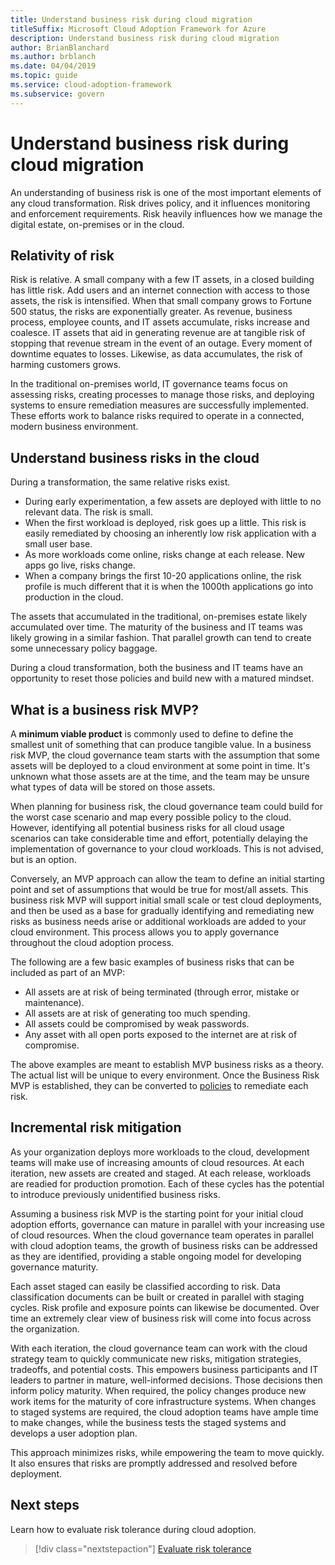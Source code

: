 ```yaml
---
title: Understand business risk during cloud migration
titleSuffix: Microsoft Cloud Adoption Framework for Azure
description: Understand business risk during cloud migration
author: BrianBlanchard
ms.author: brblanch
ms.date: 04/04/2019
ms.topic: guide
ms.service: cloud-adoption-framework
ms.subservice: govern
---
```


<!-- markdownlint-disable MD026 -->

# Understand business risk during cloud migration

An understanding of business risk is one of the most important elements of any cloud transformation. Risk drives policy, and it influences monitoring and enforcement requirements. Risk heavily influences how we manage the digital estate, on-premises or in the cloud.

<!-- markdownlint-enable MD026 -->

## Relativity of risk

Risk is relative. A small company with a few IT assets, in a closed building has little risk. Add users and an internet connection with access to those assets, the risk is intensified. When that small company grows to Fortune 500 status, the risks are exponentially greater. As revenue, business process, employee counts, and IT assets accumulate, risks increase and coalesce. IT assets that aid in generating revenue are at tangible risk of stopping that revenue stream in the event of an outage. Every moment of downtime equates to losses. Likewise, as data accumulates, the risk of harming customers grows.

In the traditional on-premises world, IT governance teams focus on assessing risks, creating processes to manage those risks, and deploying systems to ensure remediation measures are successfully implemented. These efforts work to balance risks required to operate in a connected, modern business environment.

## Understand business risks in the cloud

During a transformation, the same relative risks exist.

- During early experimentation, a few assets are deployed with little to no relevant data. The risk is small.
- When the first workload is deployed, risk goes up a little. This risk is easily remediated by choosing an inherently low risk application with a small user base.
- As more workloads come online, risks change at each release. New apps go live, risks change.
- When a company brings the first 10-20 applications online, the risk profile is much different that it is when the 1000th applications go into production in the cloud.

The assets that accumulated in the traditional, on-premises estate likely accumulated over time. The maturity of the business and IT teams was likely growing in a similar fashion. That parallel growth can tend to create some unnecessary policy baggage.

During a cloud transformation, both the business and IT teams have an opportunity to reset those policies and build new with a matured mindset.

<!-- markdownlint-disable MD026 -->

## What is a business risk MVP?

A **minimum viable product** is commonly used to define to define the smallest unit of something that can produce tangible value. In a business risk MVP, the cloud governance team starts with the assumption that some assets will be deployed to a cloud environment at some point in time. It's unknown what those assets are at the time, and the team may be unsure what types of data will be stored on those assets.

When planning for business risk, the cloud governance team could build for the worst case scenario and map every possible policy to the cloud. However, identifying all potential business risks for all cloud usage scenarios can take considerable time and effort, potentially delaying the implementation of governance to your cloud workloads. This is not advised, but is an option.

Conversely, an MVP approach can allow the team to define an initial starting point and set of assumptions that would be true for most/all assets. This business risk MVP will support initial small scale or test cloud deployments, and then be used as a base for gradually identifying and remediating new risks as business needs arise or additional workloads are added to your cloud environment. This process allows you to apply governance throughout the cloud adoption process.

The following are a few basic examples of business risks that can be included as part of an MVP:

- All assets are at risk of being terminated (through error, mistake or maintenance).
- All assets are at risk of generating too much spending.
- All assets could be compromised by weak passwords.
- Any asset with all open ports exposed to the internet are at risk of compromise.

The above examples are meant to establish MVP business risks as a theory. The actual list will be unique to every environment.
Once the Business Risk MVP is established, they can be converted to [policies](./index.md) to remediate each risk.

<!-- markdownlint-enable MD026 -->

## Incremental risk mitigation

As your organization deploys more workloads to the cloud, development teams will make use of increasing amounts of cloud resources. At each iteration, new assets are created and staged. At each release, workloads are readied for production promotion. Each of these cycles has the potential to introduce previously unidentified business risks.

Assuming a business risk MVP is the starting point for your initial cloud adoption efforts, governance can mature in parallel with your increasing use of cloud resources. When the cloud governance team operates in parallel with cloud adoption teams, the growth of business risks can be addressed as they are identified, providing a stable ongoing model for developing governance maturity.

Each asset staged can easily be classified according to risk. Data classification documents can be built or created in parallel with staging cycles. Risk profile and exposure points can likewise be documented. Over time an extremely clear view of business risk will come into focus across the organization.

With each iteration, the cloud governance team can work with the cloud strategy team to quickly communicate new risks, mitigation strategies, tradeoffs, and potential costs. This empowers business participants and IT leaders to partner in mature, well-informed decisions. Those decisions then inform policy maturity. When required, the policy changes produce new work items for the maturity of core infrastructure systems. When changes to staged systems are required, the cloud adoption teams have ample time to make changes, while the business tests the staged systems and develops a user adoption plan.

This approach minimizes risks, while empowering the team to move quickly. It also ensures that risks are promptly addressed and resolved before deployment.

## Next steps

Learn how to evaluate risk tolerance during cloud adoption.

> [!div class="nextstepaction"]
> [Evaluate risk tolerance](./risk-tolerance.md)
